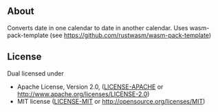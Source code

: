 ## About

Converts date in one calendar to date in another calendar. Uses wasm-pack-template (see https://github.com/rustwasm/wasm-pack-template)

## License

Dual licensed under

* Apache License, Version 2.0, ([LICENSE-APACHE](LICENSE-APACHE) or http://www.apache.org/licenses/LICENSE-2.0)
* MIT license ([LICENSE-MIT](LICENSE-MIT) or http://opensource.org/licenses/MIT)
